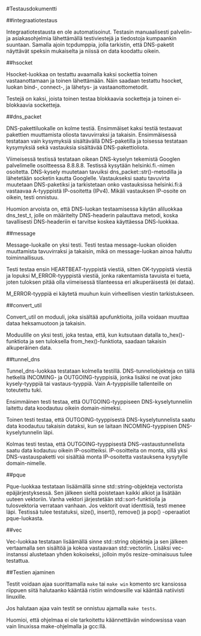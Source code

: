 #Testausdokumentti

##integraatiotestaus

Integraatiotestausta en ole automatisoinut. Testasin manuaalisesti palvelin- ja asiakasohjelmia lähettämällä testiviestejä ja tiedostoja kumpaankin suuntaan. Samalla ajoin tcpdumppia, jolla tarkistin, että DNS-paketit näyttävät speksin mukaiselta ja niissä on data koodattu oikein.

##hsocket

Hsocket-luokkaa on testattu avaamalla kaksi sockettia toinen vastaanottamaan ja toinen lähettämään. Näin saadaan testattu hsocket, luokan bind-, connect-, ja lähetys- ja vastaanottometodit.

Testejä on kaksi, joista toinen testaa blokkaavia socketteja ja toinen ei-blokkaavia socketteja.

##dns_packet

DNS-pakettiluokalle on kolme testiä. Ensimmäiset kaksi testiä testaavat pakettien muuttamista oliosta tavuvirraksi ja takaisin. Ensimmäisessä testataan vain kysymyksiä sisältävällä DNS-paketilla ja toisessa testataan kysymyksiä sekä vastauksia sisältävää DNS-pakettioliota.

Viimeisessä testissä testataan oikean DNS-kyselyn tekemistä Googlen palvelimelle osoitteessa 8.8.8.8. Testissä kysytään helsinki.fi.-nimen osoitetta. DNS-kysely muutetaan tavuiksi dns_packet::str()-metodilla ja lähetetään socketin kautta Googlelle. Vastaukseksi saatu tavuvirta muutetaan DNS-paketiksi ja tarkistetaan onko vastauksissa helsinki.fi:ä vastaavaa A-tyyppistä IP-osoitetta (IPv4). Mikäli vastauksen IP-osoite on oikein, testi onnistuu.

Huomion arvoista on, että DNS-luokan testaamisessa käytän aliluokkaa dns_test_t, jolle on määritelty DNS-headerin palauttava metodi, koska tavallisesti DNS-headeriin ei tarvitse koskea käyttäessa DNS-luokkaa.

##message

Message-luokalle on yksi testi. Testi testaa message-luokan olioiden muuttamista tavuvirraksi ja takaisin, mikä on message-luokan ainoa haluttu toiminnallisuus.

Testi testaa ensin HEARTBEAT-tyyppistä viestiä, sitten OK-tyyppistä viestiä ja lopuksi M_ERROR-tyyppistä viestiä, jonka rakentamista tavuista ei tueta, joten tuloksen pitää olla viimeisessä tilanteessa eri alkuperäisestä (ei dataa).

M_ERROR-tyyppiä ei käytetä muuhun kuin virheellisen viestin tarkistukseen.

##convert_util

Convert_util on moduuli, joka sisältää apufunktioita, joilla voidaan muuttaa dataa heksamuotoon ja takaisin.

Moduulille on yksi testi, joka testaa, että, kun kutsutaan datalla to_hex()-funktiota ja sen tuloksella from_hex()-funktiota, saadaan takaisin alkuperäinen data.

##tunnel_dns

Tunnel_dns-luokkaa testataan kolmella testillä. DNS-tunneliobjekteja on tällä hetkellä INCOMING- ja OUTGOING-tyyppisiä, jonka lisäksi ne ovat joko kysely-tyyppiä tai vastaus-tyyppiä. Vain A-tyyppisille tallenteille on toteutettu tuki.

Ensimmäinen testi testaa, että OUTGOING-tyyppiseen DNS-kyselytunneliin laitettu data koodautuu oikein domain-nimeksi.

Toinen testi testaa, että OUTGOING-tyyppisestä DNS-kyselytunnelista saatu data koodautuu takaisin dataksi, kun se laitaan INCOMING-tyyppisen DNS-kyselytunnelin läpi.

Kolmas testi testaa, että OUTGOING-tyyppisestä DNS-vastaustunnelista saatu data kodautuu oikein IP-osoitteiksi. IP-osoitteita on monta, sillä yksi DNS-vastauspaketti voi sisältää monta IP-osoitetta vastauksena kysytylle domain-nimelle.

##pque

Pque-luokkaa testataan lisäämällä sinne std::string-objekteja vectorista epäjärjestyksessä. Sen jälkeen sieltä poistetaan kaikki alkiot ja lisätään uuteen vektoriin. Vanha vektori järjestetään std::sort-funktiolla ja tulosvektoria verrataan vanhaan. Jos vektorit ovat identtisiä, testi menee läpi.
Testissä tulee testatuksi, size(), insert(), remove() ja pop() -operaatiot pque-luokasta.

##vec

Vec-luokkaa testataan lisäämällä sinne std::string objekteja ja sen jälkeen vertaamalla sen sisältöä ja kokoa vastaavaan std::vectoriin. Lisäksi vec-instanssi alustetaan yhden kokoiseksi, jolloin myös resize-ominaisuus tulee testattua.

##Testien ajaminen

Testit voidaan ajaa suorittamalla ```make``` tai ```make win``` komento src kansiossa riippuen siitä halutaanko kääntää ristiin windowsille vai kääntää natiivisti linuxille.

Jos halutaan ajaa vain testit se onnistuu ajamalla ```make tests```.

Huomioi, että ohjelmaa ei ole tarkoitettu käännettävän windowsissa vaan vain linuxissa make-ohjelmalla ja gcc:llä.
